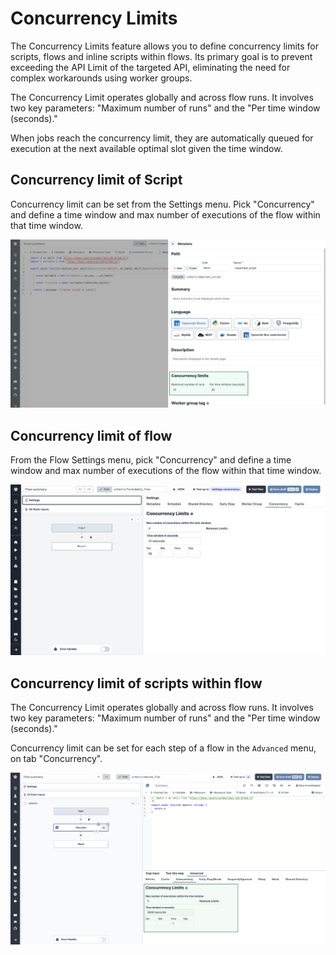 # Concurrency Limits

The Concurrency Limits feature allows you to define concurrency limits for scripts, flows and inline scripts within flows. Its primary goal is to prevent exceeding the API Limit of the targeted API, eliminating the need for complex workarounds using worker groups.

The Concurrency Limit operates globally and across flow runs. It involves two key parameters: "Maximum number of runs" and the "Per time window (seconds)."

When jobs reach the concurrency limit, they are automatically queued for execution at the next available optimal slot given the time window.

## Concurrency limit of Script

Concurrency limit can be set from the Settings menu. Pick "Concurrency" and define a time window and max number of executions of the flow within that time window.

![Concurrency Limit](../../assets/code_editor/concurrency_limit.png.webp)

## Concurrency limit of flow

From the Flow Settings menu, pick "Concurrency" and define a time window and max number of executions of the flow within that time window.

![Concurrency limit of flow](../../assets/flows/concurrency_flow.png.webp "Concurrency limit of flow")

## Concurrency limit of scripts within flow

The Concurrency Limit operates globally and across flow runs. It involves two key parameters: "Maximum number of runs" and the "Per time window (seconds)."

Concurrency limit can be set for each step of a flow in the `Advanced` menu, on tab "Concurrency".

![Concurrency Limit Scripts within Flow](../../assets/code_editor/concurrency_limit_flow.png.webp "Concurrency Limit Scripts within Flow")